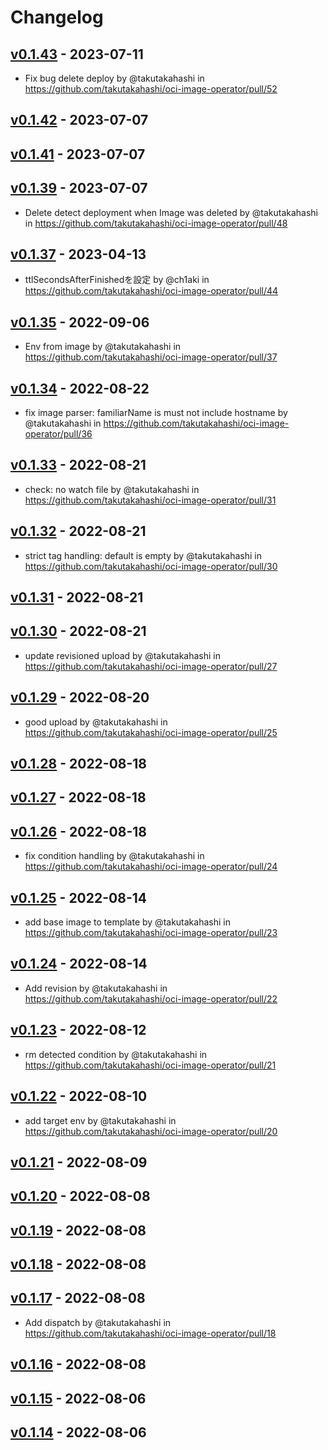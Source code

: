 # Changelog

## [v0.1.43](https://github.com/takutakahashi/oci-image-operator/compare/v0.1.42...v0.1.43) - 2023-07-11
- Fix bug delete deploy by @takutakahashi in https://github.com/takutakahashi/oci-image-operator/pull/52

## [v0.1.42](https://github.com/takutakahashi/oci-image-operator/compare/v0.1.41...v0.1.42) - 2023-07-07

## [v0.1.41](https://github.com/takutakahashi/oci-image-operator/compare/v0.1.40...v0.1.41) - 2023-07-07

## [v0.1.39](https://github.com/takutakahashi/oci-image-operator/compare/v0.1.38...v0.1.39) - 2023-07-07
- Delete detect deployment when Image was deleted by @takutakahashi in https://github.com/takutakahashi/oci-image-operator/pull/48

## [v0.1.37](https://github.com/takutakahashi/oci-image-operator/compare/v0.1.36...v0.1.37) - 2023-04-13
- ttlSecondsAfterFinishedを設定 by @ch1aki in https://github.com/takutakahashi/oci-image-operator/pull/44

## [v0.1.35](https://github.com/takutakahashi/oci-image-operator/compare/v0.1.34...v0.1.35) - 2022-09-06
- Env from image by @takutakahashi in https://github.com/takutakahashi/oci-image-operator/pull/37

## [v0.1.34](https://github.com/takutakahashi/oci-image-operator/compare/v0.1.33...v0.1.34) - 2022-08-22
- fix image parser: familiarName is must not include hostname by @takutakahashi in https://github.com/takutakahashi/oci-image-operator/pull/36

## [v0.1.33](https://github.com/takutakahashi/oci-image-operator/compare/v0.1.32...v0.1.33) - 2022-08-21
- check: no watch file by @takutakahashi in https://github.com/takutakahashi/oci-image-operator/pull/31

## [v0.1.32](https://github.com/takutakahashi/oci-image-operator/compare/v0.1.31...v0.1.32) - 2022-08-21
- strict tag handling: default is empty by @takutakahashi in https://github.com/takutakahashi/oci-image-operator/pull/30

## [v0.1.31](https://github.com/takutakahashi/oci-image-operator/compare/v0.1.30...v0.1.31) - 2022-08-21

## [v0.1.30](https://github.com/takutakahashi/oci-image-operator/compare/v0.1.29...v0.1.30) - 2022-08-21
- update revisioned upload by @takutakahashi in https://github.com/takutakahashi/oci-image-operator/pull/27

## [v0.1.29](https://github.com/takutakahashi/oci-image-operator/compare/v0.1.28...v0.1.29) - 2022-08-20
- good upload by @takutakahashi in https://github.com/takutakahashi/oci-image-operator/pull/25

## [v0.1.28](https://github.com/takutakahashi/oci-image-operator/compare/v0.1.27...v0.1.28) - 2022-08-18

## [v0.1.27](https://github.com/takutakahashi/oci-image-operator/compare/v0.1.26...v0.1.27) - 2022-08-18

## [v0.1.26](https://github.com/takutakahashi/oci-image-operator/compare/v0.1.25...v0.1.26) - 2022-08-18
- fix condition handling by @takutakahashi in https://github.com/takutakahashi/oci-image-operator/pull/24

## [v0.1.25](https://github.com/takutakahashi/oci-image-operator/compare/v0.1.24...v0.1.25) - 2022-08-14
- add base image to template by @takutakahashi in https://github.com/takutakahashi/oci-image-operator/pull/23

## [v0.1.24](https://github.com/takutakahashi/oci-image-operator/compare/v0.1.23...v0.1.24) - 2022-08-14
- Add revision by @takutakahashi in https://github.com/takutakahashi/oci-image-operator/pull/22

## [v0.1.23](https://github.com/takutakahashi/oci-image-operator/compare/v0.1.22...v0.1.23) - 2022-08-12
- rm  detected condition by @takutakahashi in https://github.com/takutakahashi/oci-image-operator/pull/21

## [v0.1.22](https://github.com/takutakahashi/oci-image-operator/compare/v0.1.21...v0.1.22) - 2022-08-10
- add target env by @takutakahashi in https://github.com/takutakahashi/oci-image-operator/pull/20

## [v0.1.21](https://github.com/takutakahashi/oci-image-operator/compare/v0.1.20...v0.1.21) - 2022-08-09

## [v0.1.20](https://github.com/takutakahashi/oci-image-operator/compare/v0.1.19...v0.1.20) - 2022-08-08

## [v0.1.19](https://github.com/takutakahashi/oci-image-operator/compare/v0.1.18...v0.1.19) - 2022-08-08

## [v0.1.18](https://github.com/takutakahashi/oci-image-operator/compare/v0.1.17...v0.1.18) - 2022-08-08

## [v0.1.17](https://github.com/takutakahashi/oci-image-operator/compare/v0.1.16...v0.1.17) - 2022-08-08
- Add dispatch by @takutakahashi in https://github.com/takutakahashi/oci-image-operator/pull/18

## [v0.1.16](https://github.com/takutakahashi/oci-image-operator/compare/v0.1.15...v0.1.16) - 2022-08-08

## [v0.1.15](https://github.com/takutakahashi/oci-image-operator/compare/v0.1.14...v0.1.15) - 2022-08-06

## [v0.1.14](https://github.com/takutakahashi/oci-image-operator/compare/v0.1.13...v0.1.14) - 2022-08-06
